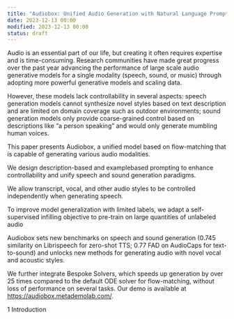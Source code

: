 ```yaml
---
title: "Audiobox: Unified Audio Generation with Natural Language Prompts"
date: 2023-12-13 00:00
modified: 2023-12-13 00:00
status: draft
---
```


Audio is an essential part of our life, but creating it often requires expertise and is
time-consuming. Research communities have made great progress over the past
year advancing the performance of large scale audio generative models for a single
modality (speech, sound, or music) through adopting more powerful generative
models and scaling data.

However, these models lack controllability in several
aspects: speech generation models cannot synthesize novel styles based on text
description and are limited on domain coverage such as outdoor environments;
sound generation models only provide coarse-grained control based on descriptions
like “a person speaking” and would only generate mumbling human voices.

This paper presents Audiobox, a unified model based on flow-matching that is capable of generating various audio modalities.

We design description-based and examplebased prompting to enhance controllability and unify speech and sound generation paradigms.

We allow transcript, vocal, and other audio styles to be controlled independently when generating speech.

To improve model generalization with limited labels, we adapt a self-supervised infilling objective to pre-train on large quantities of unlabeled audio

Audiobox sets new benchmarks on speech and sound generation (0.745 similarity on Librispeech for zero-shot TTS; 0.77 FAD on AudioCaps for text-to-sound) and unlocks new methods for generating audio with novel vocal and acoustic styles.

We further integrate Bespoke Solvers, which speeds up generation by over 25 times compared to the default ODE solver for flow-matching, without loss of performance on several tasks. Our demo is available
at https://audiobox.metademolab.com/.

1 Introduction
